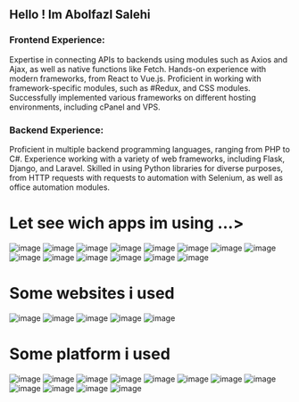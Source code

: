 
## Hello ! Im Abolfazl Salehi

### Frontend Experience:

Expertise in connecting APIs to backends using modules such as Axios and Ajax, as well as native functions like Fetch.
Hands-on experience with modern frameworks, from React to Vue.js.
Proficient in working with framework-specific modules, such as #Redux, and CSS modules.
Successfully implemented various frameworks on different hosting environments, including cPanel and VPS.
### Backend Experience:

Proficient in multiple backend programming languages, ranging from PHP to C#.
Experience working with a variety of web frameworks, including Flask, Django, and Laravel.
Skilled in using Python libraries for diverse purposes, from HTTP requests with requests to automation with Selenium, as well as office automation modules.



# Let see wich apps im using ...>

![image](https://github.com/user-attachments/assets/72b2a083-ad62-4e21-9af4-3c00efae6032)   ![image](https://github.com/user-attachments/assets/701067b1-7536-42a6-979c-48f88b4db9aa)  ![image](https://github.com/user-attachments/assets/75e84520-f079-45ad-a5c6-5e5bbd451b5b) ![image](https://github.com/user-attachments/assets/d1549307-1f26-43bf-8e55-7f3f711afbc0) ![image](https://github.com/user-attachments/assets/448e10c0-0f26-4c96-8b53-787ad46dd7c5) ![image](https://github.com/user-attachments/assets/1be25f19-dca5-4fa7-880f-ce98cd83c939) ![image](https://github.com/user-attachments/assets/7a02fc82-aa43-4ec1-9612-f50f6bf09f44) ![image](https://github.com/user-attachments/assets/c30c66b2-ff33-4659-aa27-0bf397a1ad82)  ![image](https://github.com/user-attachments/assets/b109c637-d4f0-41bf-8a66-373e816749e4) ![image](https://github.com/user-attachments/assets/959e2b2f-ec0a-45e7-8407-d5ea737098e2) ![image](https://github.com/user-attachments/assets/1cdc08c5-e099-4a76-881f-bf315001dfc8) ![image](https://github.com/user-attachments/assets/3c10f34c-c8a4-4fac-891d-3320dc47f364) ![image](https://github.com/user-attachments/assets/7eeb7315-ccde-4990-856b-2c7dd4f8cf7b) ![image](https://github.com/user-attachments/assets/18b442ee-2d81-409f-ab8f-a7972b86a54c) 

# Some websites i used

![image](https://github.com/user-attachments/assets/6eb0eae3-0f07-4c2b-960e-0e135310ed3c) ![image](https://github.com/user-attachments/assets/48c65ca3-a585-41fa-bdc6-85fd33cf8c3c) ![image](https://github.com/user-attachments/assets/e0a5705c-1bee-4b5b-a1dd-7638b1696cc9) ![image](https://github.com/user-attachments/assets/fcbd408f-ea3c-481a-b5b7-549350cc951a) ![image](https://github.com/user-attachments/assets/2eab3d77-9c47-49a3-aa0c-de08f9cfe084) 


# Some platform i used

![image](https://github.com/user-attachments/assets/11c61887-d733-4a20-b09b-7f5e32a1631f) ![image](https://github.com/user-attachments/assets/c122977e-3128-48ae-83cd-e4bebc1ec6fe) ![image](https://github.com/user-attachments/assets/b7f2901f-be07-4942-9660-22b19f1b3dce) ![image](https://github.com/user-attachments/assets/4d58ceae-0389-4963-a9bc-9ba32f30609a) ![image](https://github.com/user-attachments/assets/8f683bcd-6688-4458-8b07-3765e34f4c35) ![image](https://github.com/user-attachments/assets/810c009d-da2b-41ee-ba95-41020005aefc) ![image](https://github.com/user-attachments/assets/eacc84ee-ffcb-49c1-81ad-912d99dd6326) ![image](https://github.com/user-attachments/assets/5d8ffabb-18fa-4da9-89fa-8fba8db36997) ![image](https://github.com/user-attachments/assets/a30a9e98-ede1-4fd5-8110-a1fe3f36009b) ![image](https://github.com/user-attachments/assets/a2d37c00-8c59-4f7d-b247-b721e36241e5) ![image](https://github.com/user-attachments/assets/6b063c3d-965a-4d07-8374-2e03f3547972) ![image](https://github.com/user-attachments/assets/76e0b984-5203-4d09-a482-411f170ed8f4)  






































